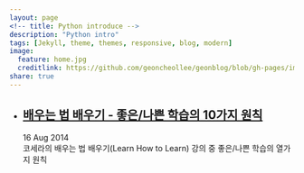 ```yaml
---
layout: page
<!-- title: Python introduce -->
description: "Python intro"
tags: [Jekyll, theme, themes, responsive, blog, modern]
image:
  feature: home.jpg
  creditlink: https://github.com/geoncheollee/geonblog/blob/gh-pages/images/home.jpg
share: true
---
```


<html>
<body>

<ul class="posts">
    <!-- This loops through the paginated posts -->
      <li>
        <h2>
          <a href="/geonblog/study/">배우는 법 배우기 - 좋은/나쁜 학습의 10가지 원칙</a>
        </h2>
        <p>
          <span class="date">16 Aug 2014</span><br>
          <span class="description">코세라의 배우는 법 배우기(Learn How to Learn) 강의 중 좋은/나쁜 학습의 열가지 원칙</span>
        </p>
      </li>
</body>
</html>

<!-- 이미지 기능 -->
<figure>
	<a href="http://www.thedallasartsdistrict.org/wp-content/uploads/2012/11/JekyllHyde-236x300.png"><img src="http://www.thedallasartsdistrict.org/wp-content/uploads/2012/11/JekyllHyde-236x300.png" alt=""></a>
</figure>


